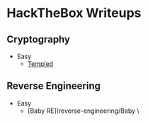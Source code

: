 # HackTheBox Writeups
## Cryptography
* Easy
  * [Templed](cryptography/Templed.pdf)
## Reverse Engineering
* Easy
  * [Baby RE](reverse-engineering/Baby \
